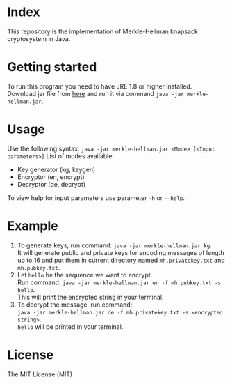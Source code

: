 # Index
This repository is the implementation of Merkle-Hellman knapsack cryptosystem in Java. 

# Getting started
To run this program you need to have JRE  1.8 or higher installed.  
Download jar file from [here](https://github.com/golikov-nik/merkle-hellman/releases) and run it via command `java -jar merkle-hellman.jar`.

# Usage
Use the following syntax:
`java -jar merkle-hellman.jar <Mode> [<Input parameters>]`
List of modes available:
- Key generator (kg, keygen)
- Encryptor (en, encrypt)
- Decryptor (de, decrypt)

To view help for input parameters use parameter `-h` or `--help`.

# Example
1. To generate keys, run command:
`java -jar merkle-hellman.jar kg`.  
It will generate public and private keys for encoding messages of length up to 16 and put them in current directory named `mh.privatekey.txt` and `mh.pubkey.txt`.
2. Let `hello` be the sequence we want to encrypt.  
Run command:
`java -jar merkle-hellman.jar en -f mh.pubkey.txt -s hello`.  
This will print the encrypted string in your terminal.
3. To decrypt the message, run command:  
`java -jar merkle-hellman.jar de -f mh.privatekey.txt -s <encrypted string>`.  
`hello` will be printed in your terminal.

# License
The MIT License (MIT)
